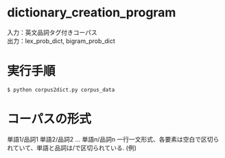 # dictionary_creation_program
入力：英文品詞タグ付きコーパス  
出力：lex_prob_dict, bigram_prob_dict

# 実行手順
`$ python corpus2dict.py corpus_data`

# コーパスの形式
単語1/品詞1 単語2/品詞2 ... 単語n/品詞n
一行一文形式、各要素は空白で区切られていて、単語と品詞は/で区切られている.
(例)
